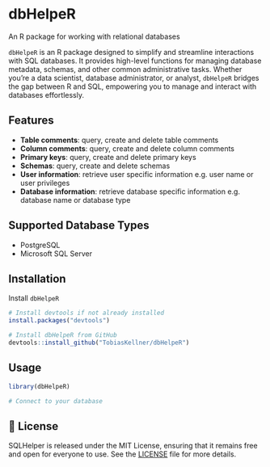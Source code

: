 # dbHelpeR

An R package for working with relational databases

`dbHelpeR` is an R package designed to simplify and streamline interactions with SQL databases. It provides high-level functions for managing database metadata, schemas, and other common administrative tasks. Whether you’re a data scientist, database administrator, or analyst, `dbHelpeR` bridges the gap between R and SQL, empowering you to manage and interact with databases effortlessly.


## Features

- **Table comments**: query, create and delete table comments
- **Column comments**: query, create and delete column comments
- **Primary keys**: query, create and delete primary keys
- **Schemas**: query, create and delete schemas
- **User information**: retrieve user specific information e.g. user name or user privileges
- **Database information**: retrieve database specific information e.g. database name or database type

## Supported Database Types

- PostgreSQL
- Microsoft SQL Server


## Installation

Install `dbHelpeR`

```r
# Install devtools if not already installed
install.packages("devtools")

# Install dbHelpeR from GitHub
devtools::install_github("TobiasKellner/dbHelpeR")
```

## Usage

```r
library(dbHelpeR)

# Connect to your database
```

## 📄 License

SQLHelper is released under the MIT License, ensuring that it remains free and open for everyone to use. See the [LICENSE](LICENSE) file for more details.
